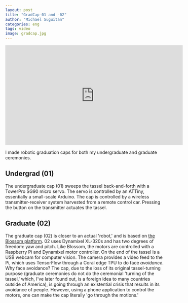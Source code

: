 ```yaml
---
layout: post
title: "GradCap-01 and -02"
author: "Michael Suguitan"
categories: eng
tags: video 
image: gradcap.jpg
---
```


<iframe width="560" height="315" src="https://www.youtube.com/embed/TiXeoV0C5Yw" title="YouTube video player" frameborder="0" allow="accelerometer; autoplay; clipboard-write; encrypted-media; gyroscope; picture-in-picture; web-share" allowfullscreen></iframe>

I made robotic graduation caps for both my undergraduate and graduate ceremonies.

## Undergrad (01)
The undergraduate cap (01) sweeps the tassel back-and-forth with a TowerPro SG90 micro servo.
The servo is controlled by an ATTiny, essentially a small-scale Arduino.
The cap is controlled by a wireless transmitter-receiver system harvested from a remote control car.
Pressing the button on the transmitter actuates the tassel.

## Graduate (02)
The graduate cap (02) is closer to an actual 'robot,' and is based on [the Blossom platform](/pages/research.md).
02 uses Dynamixel XL-320s and has two degrees of freedom: yaw and pitch.
Like Blossom, the motors are controlled with a Raspberry Pi and Dynamixel motor controller.
On the end of the tassel is a USB webcam for computer vision.
The camera provides a video feed to the Pi, which uses TensorFlow through a Coral edge TPU to do face *avoidance*.
Why face avoidance?
The cap, due to the loss of its original tassel-turning purpose (graduate ceremonies do not do the ceremonial 'turning of the tassel,' which, I've later found out, is a foreign idea to many countries outside of America), is going through an existential crisis that results in its avoidance of people.
However, using a phone application to control the motors, one can make the cap literally 'go through the motions.' 